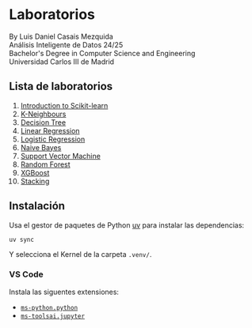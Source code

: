 # Laboratorios
By Luis Daniel Casais Mezquida  
Análisis Inteligente de Datos 24/25  
Bachelor's Degree in Computer Science and Engineering  
Universidad Carlos III de Madrid


## Lista de laboratorios
1. [Introduction to Scikit-learn](intro-scikit-learn.ipynb)
2. [K-Neighbours](knn.ipynb)
3. [Decision Tree](decision-tree.ipynb)
4. [Linear Regression](linear-regression.ipynb)
5. [Logistic Regression](logistic-regression.ipynb)
6. [Naive Bayes](naive-bayes.ipynb)
7. [Support Vector Machine](svm.ipynb)
8. [Random Forest](random-forest.ipynb)
9. [XGBoost](xgboost.ipynb)
10. [Stacking](stacking.ipynb)


## Instalación
Usa el gestor de paquetes de Python [uv](https://docs.astral.sh/uv/) para instalar las dependencias:
```
uv sync
```

Y selecciona el Kernel de la carpeta `.venv/`.


### VS Code
Instala las siguentes extensiones:
- [`ms-python.python`](https://marketplace.visualstudio.com/items?itemName=ms-python.python)
- [`ms-toolsai.jupyter`](https://marketplace.visualstudio.com/items?itemName=ms-toolsai.jupyter)